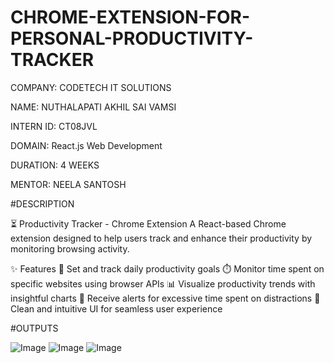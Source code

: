 # CHROME-EXTENSION-FOR-PERSONAL-PRODUCTIVITY-TRACKER

COMPANY: CODETECH IT SOLUTIONS

NAME: NUTHALAPATI AKHIL SAI VAMSI

INTERN ID: CT08JVL

DOMAIN: React.js Web Development

DURATION: 4 WEEKS

MENTOR: NEELA SANTOSH

#DESCRIPTION

⏳ Productivity Tracker - Chrome Extension
A React-based Chrome extension designed to help users track and enhance their productivity by monitoring browsing activity.

✨ Features
🎯 Set and track daily productivity goals
⏱️ Monitor time spent on specific websites using browser APIs
📊 Visualize productivity trends with insightful charts
🔔 Receive alerts for excessive time spent on distractions
🎨 Clean and intuitive UI for seamless user experience

#OUTPUTS

![Image](https://github.com/user-attachments/assets/d2c841c6-c13a-42c0-b1ad-5410d143c020)
![Image](https://github.com/user-attachments/assets/06c5446f-e83f-488a-8554-84ff6ee4786a)
![Image](https://github.com/user-attachments/assets/cb028bf1-cc01-4959-82d1-a3e06dddeb9a)
